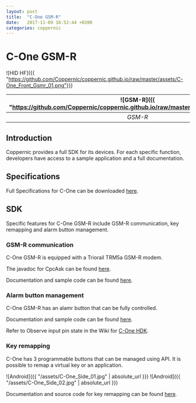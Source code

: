 ```yaml
---
layout: post
title:  "C-One GSM-R"
date:   2017-11-09 16:52:44 +0200
categories: coppernic
---
```


C-One GSM-R
===========
![HID HF]({{ "https://github.com/Coppernic/coppernic.github.io/raw/master/assets/C-One_Front_Gsmr_01.png"}})


| ![GSM-R]({{ "https://github.com/Coppernic/coppernic.github.io/raw/master/assets/gsmr_blue.png"}}) | ![Android]({{ "https://github.com/Coppernic/coppernic.github.io/raw/master/assets/android_blue.png"}}) | ![Android]({{ "https://github.com/Coppernic/coppernic.github.io/raw/master/assets/android_blue.png"}}) | 
|:---:|:---:|:---:|
|*GSM-R*|*Key remapping*| *Alarm button*|

Introduction
------------

Coppernic provides a full SDK for its devices. For each specific function, developers have access to a sample application and a full documentation.

Specifications
--------------

Full Specifications for C-One can be downloaded [here](https://www.coppernic.fr/wp-content/uploads/Documentation/C-one/specification-c-one-fr.pdf).

SDK
---

Specific features for C-One GSM-R include GSM-R communication, key remapping and alarm button management.

 
### GSM-R communication

C-One GSM-R is equipped with a Triorail TRM5a GSM-R modem.

The javadoc for CpcAsk can be found [here](https://github.com/Coppernic/coppernic.github.io/raw/master/assets/CpcAsk-3.0.0-javadoc.jar).

Documentation and sample code can be found [here](https://github.com/Coppernic/GsmRSample).

### Alarm button management

C-One GSM-R has an alamr button that can be fully controlled.

Documentation and sample code can be found [here](https://github.com/Coppernic/CoreSample).

Refer to Observe input pin state in the Wiki for [C-One HDK](https://github.com/Coppernic/CoreSample/wiki/cone).

### Key remapping

C-One has 3 programmable buttons that can be managed using API. It is possible to remap a virtual key or an application.

![Android]({{ "/assets/C-One_Side_01.jpg" | absolute_url }}) ![Android]({{ "/assets/C-One_Side_02.jpg" | absolute_url }})

Documentation and source code for key remapping can be found [here](https://github.com/Coppernic/KeyRemappingSample).

